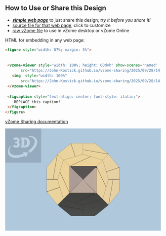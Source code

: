 
## How to Use or Share this Design

 - [***simple web page***](<https://John-Kostick.github.io/vzome-sharing/2025/09/28/14-39-00-Tetraxis-CM-Study-8/>) to just share this design; *try it before you share it!*
 - [source file for that web page](<https://github.com/John-Kostick/vzome-sharing/edit/main/2025/09/28/14-39-00-Tetraxis-CM-Study-8/index.md>); click to customize
 - [raw vZome file](<https://raw.githubusercontent.com/John-Kostick/vzome-sharing/main/2025/09/28/14-39-00-Tetraxis-CM-Study-8/Tetraxis-CM-Study-8.vZome>) to use in vZome desktop or vZome Online
 
 HTML for embedding in any web page:
 ```html
<figure style="width: 87%; margin: 5%">
  
  
  <vzome-viewer style="width: 100%; height: 60dvh" show-scenes='named'
        src="https://John-Kostick.github.io/vzome-sharing/2025/09/28/14-39-00-Tetraxis-CM-Study-8/Tetraxis-CM-Study-8.vZome" >
    <img  style="width: 100%"
        src="https://John-Kostick.github.io/vzome-sharing/2025/09/28/14-39-00-Tetraxis-CM-Study-8/Tetraxis-CM-Study-8.png" >
  </vzome-viewer>

  <figcaption style="text-align: center; font-style: italic;">
     REPLACE this caption!
  </figcaption>
</figure>

 ```

[vZome Sharing documentation](https://vzome.github.io/vzome/sharing.html#how-it-works)

![Image](<Tetraxis-CM-Study-8.png>)

